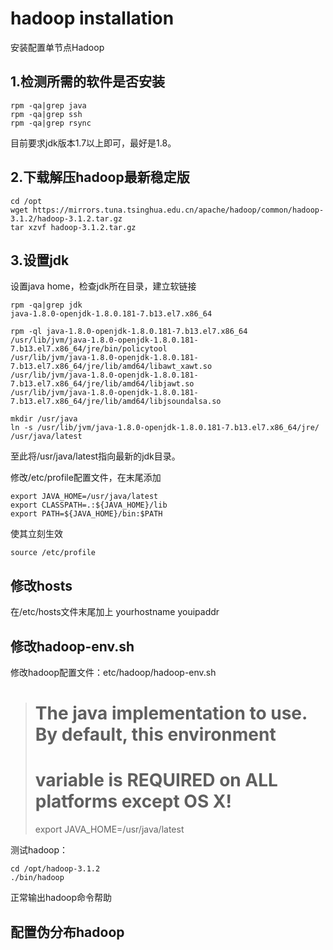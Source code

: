 # hadoop installation
安装配置单节点Hadoop
## 1.检测所需的软件是否安装
```
rpm -qa|grep java
rpm -qa|grep ssh
rpm -qa|grep rsync
```
目前要求jdk版本1.7以上即可，最好是1.8。

## 2.下载解压hadoop最新稳定版
```
cd /opt
wget https://mirrors.tuna.tsinghua.edu.cn/apache/hadoop/common/hadoop-3.1.2/hadoop-3.1.2.tar.gz
tar xzvf hadoop-3.1.2.tar.gz
```
## 3.设置jdk
设置java home，检查jdk所在目录，建立软链接
```
rpm -qa|grep jdk
java-1.8.0-openjdk-1.8.0.181-7.b13.el7.x86_64

rpm -ql java-1.8.0-openjdk-1.8.0.181-7.b13.el7.x86_64
/usr/lib/jvm/java-1.8.0-openjdk-1.8.0.181-7.b13.el7.x86_64/jre/bin/policytool
/usr/lib/jvm/java-1.8.0-openjdk-1.8.0.181-7.b13.el7.x86_64/jre/lib/amd64/libawt_xawt.so
/usr/lib/jvm/java-1.8.0-openjdk-1.8.0.181-7.b13.el7.x86_64/jre/lib/amd64/libjawt.so
/usr/lib/jvm/java-1.8.0-openjdk-1.8.0.181-7.b13.el7.x86_64/jre/lib/amd64/libjsoundalsa.so

mkdir /usr/java
ln -s /usr/lib/jvm/java-1.8.0-openjdk-1.8.0.181-7.b13.el7.x86_64/jre/ /usr/java/latest
```
至此将/usr/java/latest指向最新的jdk目录。

修改/etc/profile配置文件，在末尾添加
```
export JAVA_HOME=/usr/java/latest
export CLASSPATH=.:${JAVA_HOME}/lib
export PATH=${JAVA_HOME}/bin:$PATH
```
使其立刻生效
```
source /etc/profile
```
## 修改hosts
在/etc/hosts文件末尾加上
yourhostname youipaddr

## 修改hadoop-env.sh

修改hadoop配置文件：etc/hadoop/hadoop-env.sh
>
>  # The java implementation to use. By default, this environment
>  # variable is REQUIRED on ALL platforms except OS X!
>  export JAVA_HOME=/usr/java/latest

测试hadoop：
```
cd /opt/hadoop-3.1.2
./bin/hadoop
```
正常输出hadoop命令帮助

## 配置伪分布hadoop

